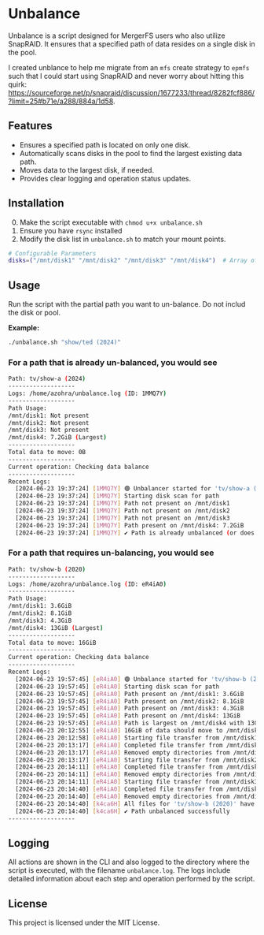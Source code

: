 
# Unbalance

Unbalance is a script designed for MergerFS users who also utilize SnapRAID. It ensures that a specified path of data resides on a single disk in the pool. 

I created unblance to help me migrate from an `mfs` create strategy to `epmfs` such that I could start using SnapRAID and never worry about hitting this quirk: https://sourceforge.net/p/snapraid/discussion/1677233/thread/8282fcf886/?limit=25#b71e/a288/884a/1d58. 

## Features
- Ensures a specified path is located on only one disk.
- Automatically scans disks in the pool to find the largest existing data path.
- Moves data to the largest disk, if needed.
- Provides clear logging and operation status updates.

## Installation
0. Make the script executable with `chmod u+x unbalance.sh`
1. Ensure you have `rsync` installed
2. Modify the disk list in `unbalance.sh` to match your mount points. 

```bash
# Configurable Parameters
disks=("/mnt/disk1" "/mnt/disk2" "/mnt/disk3" "/mnt/disk4")  # Array of disk mounts
```

## Usage
Run the script with the partial path you want to un-balance. Do not includ the disk or pool.

**Example:**
```bash
./unbalance.sh "show/ted (2024)"
```

### For a path that is already un-balanced, you would see
```bash
Path: tv/show-a (2024)
-------------------
Logs: /home/azohra/unbalance.log (ID: 1MMQ7Y)
-------------------
Path Usage:
/mnt/disk1: Not present
/mnt/disk2: Not present
/mnt/disk3: Not present
/mnt/disk4: 7.2GiB (Largest)
-------------------
Total data to move: 0B
-------------------
Current operation: Checking data balance
-------------------
Recent Logs:
  [2024-06-23 19:37:24] [1MMQ7Y] 🟢 Unbalancer started for 'tv/show-a (2024)'
  [2024-06-23 19:37:24] [1MMQ7Y] Starting disk scan for path
  [2024-06-23 19:37:24] [1MMQ7Y] Path not present on /mnt/disk1
  [2024-06-23 19:37:24] [1MMQ7Y] Path not present on /mnt/disk2
  [2024-06-23 19:37:24] [1MMQ7Y] Path not present on /mnt/disk3
  [2024-06-23 19:37:24] [1MMQ7Y] Path present on /mnt/disk4: 7.2GiB
  [2024-06-23 19:37:24] [1MMQ7Y] ✔️ Path is already unbalanced (or does not exist on any disk)
```

### For a path that requires un-balancing, you would see
```bash
Path: tv/show-b (2020)
-------------------
Logs: /home/azohra/unbalance.log (ID: eR4iA0)
-------------------
Path Usage:
/mnt/disk1: 3.6GiB
/mnt/disk2: 8.1GiB
/mnt/disk3: 4.3GiB
/mnt/disk4: 13GiB (Largest)
-------------------
Total data to move: 16GiB
-------------------
Current operation: Checking data balance
-------------------
Recent Logs:
  [2024-06-23 19:57:45] [eR4iA0] 🟢 Unbalance started for 'tv/show-b (2020)'
  [2024-06-23 19:57:45] [eR4iA0] Starting disk scan for path
  [2024-06-23 19:57:45] [eR4iA0] Path present on /mnt/disk1: 3.6GiB
  [2024-06-23 19:57:45] [eR4iA0] Path present on /mnt/disk2: 8.1GiB
  [2024-06-23 19:57:45] [eR4iA0] Path present on /mnt/disk3: 4.3GiB
  [2024-06-23 19:57:45] [eR4iA0] Path present on /mnt/disk4: 13GiB
  [2024-06-23 19:57:45] [eR4iA0] Path is largest on /mnt/disk4 with 13GiB
  [2024-06-23 20:12:55] [eR4iA0] 16GiB of data should move to /mnt/disk4
  [2024-06-23 20:12:58] [eR4iA0] Starting file transfer from /mnt/disk1 to /mnt/disk4
  [2024-06-23 20:13:17] [eR4iA0] Completed file transfer from /mnt/disk1 to /mnt/disk4
  [2024-06-23 20:13:17] [eR4iA0] Removed empty directories from /mnt/disk1:
  [2024-06-23 20:13:17] [eR4iA0] Starting file transfer from /mnt/disk2 to /mnt/disk4
  [2024-06-23 20:14:11] [eR4iA0] Completed file transfer from /mnt/disk2 to /mnt/disk4
  [2024-06-23 20:14:11] [eR4iA0] Removed empty directories from /mnt/disk2:
  [2024-06-23 20:14:11] [eR4iA0] Starting file transfer from /mnt/disk3 to /mnt/disk4
  [2024-06-23 20:14:40] [eR4iA0] Completed file transfer from /mnt/disk3 to /mnt/disk4
  [2024-06-23 20:14:40] [eR4iA0] Removed empty directories from /mnt/disk3:
  [2024-06-23 20:14:40] [k4ca6H] All files for 'tv/show-b (2020)' have been moved to /mnt/disk4
  [2024-06-23 20:14:40] [k4ca6H] ✔️ Path unbalanced successfully
-------------------
```
 
## Logging
All actions are shown in the CLI and also logged to the directory where the script is executed, with the filename `unbalance.log`. The logs include detailed information about each step and operation performed by the script.

## License
This project is licensed under the MIT License.
